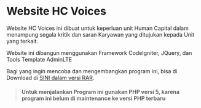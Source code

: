 # Website HC Voices

Website HC Voices ini dibuat untuk keperluan unit Human Capital dalam menampung segala kritik dan saran Karyawan yang ditujukan kepada Unit yang terkait.

Website ini dibangun menggunakan Framework CodeIgniter, JQuery, dan Tools Template AdminLTE

Bagi yang ingin mencoba dan mengembangkan program ini, bisa di Download di [SINI dalam versi RAR](https://github.com/amatsantoz/Website-HC-Voices/raw/main/projek2.rar).

> #### Untuk menjalankan Program ini gunakan PHP versi 5, karena program ini belum di maintenance ke versi PHP terbaru
